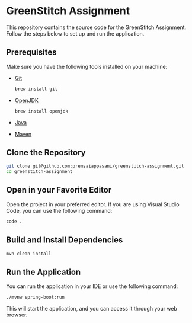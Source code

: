 # GreenStitch Assignment

This repository contains the source code for the GreenStitch Assignment. Follow the steps below to set up and run the application.

## Prerequisites

Make sure you have the following tools installed on your machine:

- [Git](https://git-scm.com/)
  ```bash
  brew install git
  ```

- [OpenJDK](https://openjdk.java.net/)
  ```bash
  brew install openjdk
  ```

- [Java](https://www.java.com/en/download/help/download_options.html)

- [Maven](https://maven.apache.org/install.html)

## Clone the Repository

```bash
git clone git@github.com:premsaiappasani/greenstitch-assignment.git
cd greenstitch-assignment
```

## Open in your Favorite Editor

Open the project in your preferred editor. If you are using Visual Studio Code, you can use the following command:

```bash
code .
```

## Build and Install Dependencies

```bash
mvn clean install
```

## Run the Application

You can run the application in your IDE or use the following command:

```bash
./mvnw spring-boot:run
```

This will start the application, and you can access it through your web browser.
